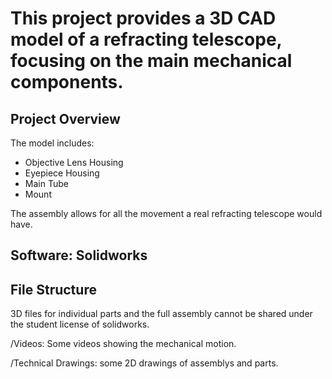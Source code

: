 # This project provides a 3D CAD model of a refracting telescope, focusing on the main mechanical components.

## Project Overview
The model includes:
  - Objective Lens Housing
  - Eyepiece Housing
  - Main Tube
  - Mount

The assembly allows for all the movement a real refracting telescope would have.

## Software: Solidworks

## File Structure
 3D files for individual parts and the full assembly cannot be shared under the student license of solidworks.
 
/Videos: Some videos showing the mechanical motion.

/Technical Drawings: some 2D drawings of assemblys and parts.
